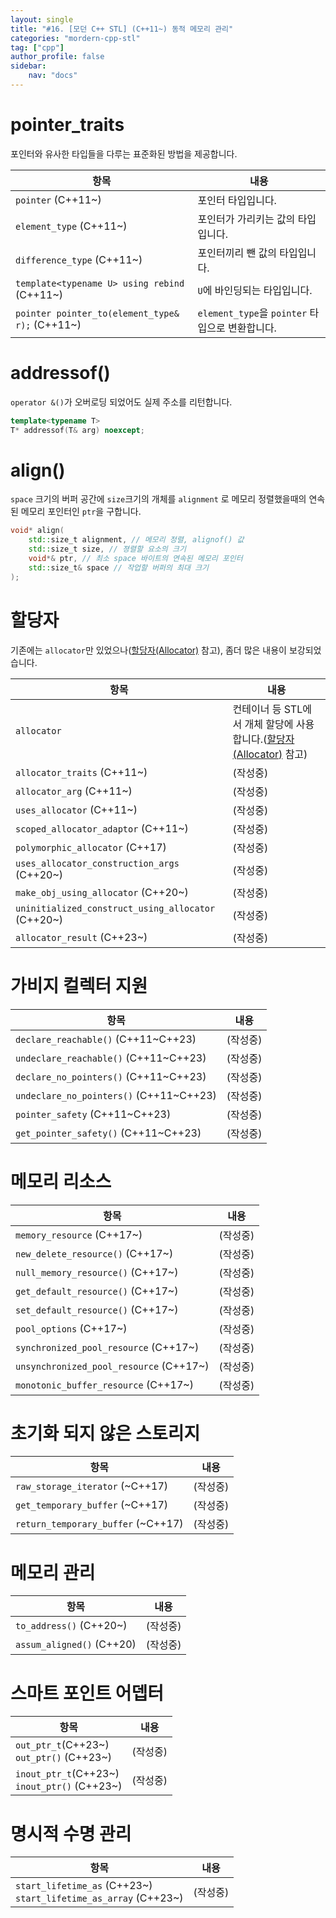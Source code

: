 ```yaml
---
layout: single
title: "#16. [모던 C++ STL] (C++11~) 동적 메모리 관리"
categories: "mordern-cpp-stl"
tag: ["cpp"]
author_profile: false
sidebar: 
    nav: "docs"
---
```


# pointer_traits

포인터와 유사한 타입들을 다루는 표준화된 방법을 제공합니다.

|항목|내용|
|--|--|
|`pointer` (C++11~)|포인터 타입입니다.|
|`element_type` (C++11~)|포인터가 가리키는 값의 타입입니다.|
|`difference_type` (C++11~)|포인터끼리 뺀 값의 타입입니다.|
|`template<typename U> using rebind` (C++11~)|`U`에 바인딩되는 타입입니다.|
|`pointer pointer_to(element_type& r);` (C++11~)|`element_type`을 `pointer` 타입으로 변환합니다.|

# addressof()

`operator &()`가 오버로딩 되었어도 실제 주소를 리턴합니다.

```cpp
template<typename T>
T* addressof(T& arg) noexcept;
```

# align()

`space` 크기의 버퍼 공간에 `size`크기의 개체를 `alignment` 로 메모리 정렬했을때의 연속된 메모리 포인터인 `ptr`을 구합니다.

```cpp
void* align( 
    std::size_t alignment, // 메모리 정렬, alignof() 값
    std::size_t size, // 졍렬할 요소의 크기
    void*& ptr, // 최소 space 바이트의 연속된 메모리 포인터
    std::size_t& space // 작업할 버퍼의 최대 크기
);
```

# 할당자

기존에는 `allocator`만 있었으나([할당자(Allocator)](https://tango1202.github.io/classic-cpp-stl/classic-cpp-stl-allocator/) 참고), 좀더 많은 내용이 보강되었습니다.

|항목|내용|
|--|--|
|`allocator`|컨테이너 등 STL에서 개체 할당에 사용합니다.([할당자(Allocator)](https://tango1202.github.io/classic-cpp-stl/classic-cpp-stl-allocator/) 참고)|
|`allocator_traits` (C++11~)|(작성중)|
|`allocator_arg` (C++11~)|(작성중)|
|`uses_allocator` (C++11~)|(작성중)|
|`scoped_allocator_adaptor` (C++11~)|(작성중)|
|`polymorphic_allocator` (C++17)|(작성중)|
|`uses_allocator_construction_args` (C++20~)|(작성중)|
|`make_obj_using_allocator` (C++20~)|(작성중)|
|`uninitialized_construct_using_allocator` (C++20~)|(작성중)|
|`allocator_result` (C++23~)|(작성중)|

# 가비지 컬렉터 지원

|항목|내용|
|--|--|
|`declare_reachable()` (C++11~C++23)|(작성중)|
|`undeclare_reachable()` (C++11~C++23)|(작성중)|
|`declare_no_pointers()` (C++11~C++23)|(작성중)|
|`undeclare_no_pointers()` (C++11~C++23)|(작성중)|
|`pointer_safety` (C++11~C++23)|(작성중)|
|`get_pointer_safety()` (C++11~C++23)|(작성중)|

# 메모리 리소스

|항목|내용|
|--|--|
|`memory_resource` (C++17~)|(작성중)| 
|`new_delete_resource()` (C++17~)|(작성중)|
|`null_memory_resource()` (C++17~)|(작성중)|
|`get_default_resource()` (C++17~)|(작성중)|
|`set_default_resource()` (C++17~)|(작성중)| 
|`pool_options` (C++17~)|(작성중)|
|`synchronized_pool_resource` (C++17~)|(작성중)| 
|`unsynchronized_pool_resource` (C++17~)|(작성중)| 
|`monotonic_buffer_resource` (C++17~)|(작성중)| 

# 초기화 되지 않은 스토리지

|항목|내용|
|--|--|
|`raw_storage_iterator` (~C++17)|(작성중)|
|`get_temporary_buffer` (~C++17)|(작성중)|
|`return_temporary_buffer` (~C++17)|(작성중)|

# 메모리 관리

|항목|내용|
|--|--|
|`to_address()` (C++20~)|(작성중)|
|`assum_aligned()` (C++20)|(작성중)|

# 스마트 포인트 어뎁터

|항목|내용|
|--|--|
|`out_ptr_t`(C++23~)<br>`out_ptr()` (C++23~)|(작성중)|
|`inout_ptr_t`(C++23~)<br>`inout_ptr()` (C++23~)|(작성중)|

# 명시적 수명 관리

|항목|내용|
|--|--|
|`start_lifetime_as` (C++23~)<br/>`start_lifetime_as_array` (C++23~)|(작성중)|
